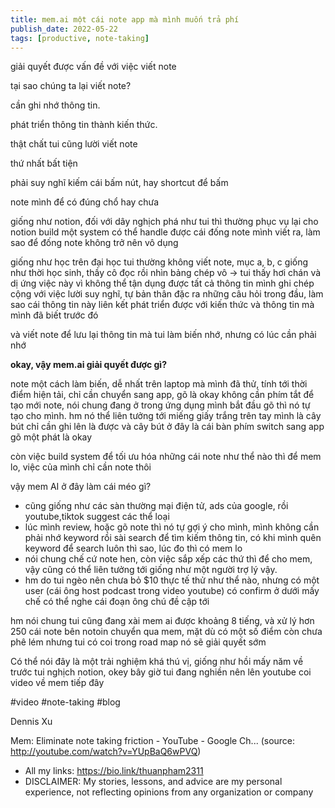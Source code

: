 ```yaml
---
title: mem.ai một cái note app mà mình muốn trả phí
publish_date: 2022-05-22
tags: [productive, note-taking]
---
```


giải quyết được vấn đề với việc viết note

tại sao chúng ta lại viết note?

cần ghi nhớ thông tin.

phát triển thông tin thành kiến thức.

thật chất tui cũng lười viết note

thứ nhất bất tiện

phải suy nghĩ kiếm cái bấm nút, hay shortcut để bấm

note mình để có đúng chổ hay chưa

giống như notion, đối với dây nghịch phá như tui thì thường phục vụ lại cho
notion build một system có thể handle được cái đống note mình viết ra, làm sao
để đống note không trở nên vô dụng

giống như học trên đại học tui thường không viết note, mục a, b, c giống như
thời học sinh, thầy cô đọc rồi nhìn bảng chép vô -> tui thấy hơi chán và dị ứng
việc này vì không thể tận dụng được tất cả thông tin mình ghi chép cộng với việc
lười suy nghĩ, tự bản thân đặc ra những câu hỏi trong đầu, làm sao cái thông tin
này liên kết phát triển được với kiến thức và thông tin mà mình đã biết trước đó

và viết note để lưu lại thông tin mà tui làm biến nhớ, nhưng có lúc cần phải nhớ

**okay, vậy mem.ai giải quyết được gì?**

note một cách làm biến, dễ nhất trên laptop mà mình đã thử, tính tới thời điểm
hiện tải, chỉ cần chuyển sang app, gõ là okay không cần phím tắt để tạo mới
note, nói chung đang ở trong ứng dụng mình bắt đầu gõ thì nó tự tạo cho mình. hm
nó thể liên tưởng tới miếng giấy trắng trên tay mình là cây bút chỉ cần ghi lên
là được và cây bút ở đây là cái bàn phím switch sang app gõ một phát là okay

còn việc build system để tối ưu hóa những cái note như thể nào thì để mem lo,
việc của mình chỉ cần note thôi

vậy mem AI ở đây làm cái méo gì?

- cũng giống như các sàn thường mại điện tử, ads của google, rồi youtube,tiktok
  suggest các thể loại
- lúc mình review, hoặc gõ note thì nó tự gợi ý cho mình, mình không cần phải
  nhớ keyword rồi sài search để tìm kiếm thông tin, có khi mình quên keyword để
  search luôn thì sao, lúc đo thì có mem lo
- nói chung chế cứ note hen, còn việc sắp xếp các thứ thì để cho mem, vậy cũng
  có thể liên tưởng tới giống như một người trợ lý vậy.
- hm do tui ngèo nên chưa bỏ $10 thực tế thử như thể nào, nhưng có một user (cái
  ông host podcast trong video youtube) có confirm ở dưới mấy chế có thể nghe
  cái đoạn ông chú đề cập tới

hm nói chung tui cũng đang xài mem ai được khoảng 8 tiếng, và xử lý hơn 250 cái
note bên notoin chuyển qua mem, mặt dù có một số điểm còn chưa phê lém nhưng tui
có coi trong road map nó sẽ giải quyết sớm

Có thể nói đây là một trải nghiệm khá thú vị, giống như hồi mấy năm về trước tui
nghịch notion, okey bây giờ tui đang nghiền nên lên youtube coi video về mem
tiếp đây

#video #note-taking #blog

Dennis Xu

Mem: Eliminate note taking friction - YouTube - Google Ch... (source:
http://youtube.com/watch?v=YUpBaQ6wPVQ)

- All my links: https://bio.link/thuanpham2311
- DISCLAIMER: My stories, lessons, and advice are my personal experience, not
  reflecting opinions from any organization or company
